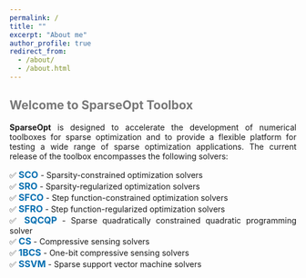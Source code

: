 ```yaml
---
permalink: /
title: ""
excerpt: "About me"
author_profile: true
redirect_from: 
  - /about/
  - /about.html
---
```


<style>
a:link {
  text-decoration: none;
}

a:visited {
  text-decoration: none;
}

a:hover {
  text-decoration: underline;
}

a:active {
  text-decoration: underline;
}
</style>

##  <span style="color:#777777"> Welcome to SparseOpt Toolbox </span> 

<div style="text-align:justify">  
<b>SparseOpt</b> is designed to accelerate the development of numerical toolboxes for sparse optimization and to provide a flexible platform for testing a wide range of sparse optimization applications. 
<!--For more information, please refer to <a style="font-size: 16px; font-weight: bold;color:#006DB0" href="" target="_blank">menu-of-SparseOpt</a>. -->
The current release of the toolbox encompasses the following solvers:
</div>

<p style="line-height: 2;"></p>

<div style="text-align:justify"> ✅ <a style="font-size: 16px; font-weight: bold;color:#006DB0" href="https://sparseopt.github.io/SCO/" target="_blank">SCO</a> - Sparsity-constrained optimization solvers</div>
<div style="text-align:justify"> ✅ <a style="font-size: 16px; font-weight: bold;color:#006DB0" href="https://sparseopt.github.io/SRO/" target="_blank">SRO</a> - Sparsity-regularized optimization solvers</div>
<div style="text-align:justify"> ✅ <a style="font-size: 16px; font-weight: bold;color:#006DB0" href="https://sparseopt.github.io/SFCO/" target="_blank">SFCO</a> - Step function-constrained optimization solvers</div>
<div style="text-align:justify"> ✅ <a style="font-size: 16px; font-weight: bold;color:#006DB0" href="https://sparseopt.github.io/SFRO/" target="_blank">SFRO</a> - Step function-regularized optimization solvers</div>
<div style="text-align:justify"> ✅ <a style="font-size: 16px; font-weight: bold;color:#006DB0" href="https://sparseopt.github.io/SQCQP/" target="_blank">SQCQP</a> - Sparse quadratically constrained quadratic programming solver</div>
<div style="text-align:justify"> ✅ <a style="font-size: 16px; font-weight: bold;color:#006DB0" href="https://sparseopt.github.io/CS/" target="_blank">CS</a> - Compressive sensing solvers</div>
<div style="text-align:justify"> ✅ <a style="font-size: 16px; font-weight: bold;color:#006DB0" href="https://sparseopt.github.io/1BCS/" target="_blank">1BCS</a> - One-bit compressive sensing solvers</div>
<div style="text-align:justify"> ✅ <a style="font-size: 16px; font-weight: bold;color:#006DB0" href="https://sparseopt.github.io/SSVM/" target="_blank">SSVM</a> - Sparse support vector machine solvers</div>


<!--
|<span style="color:#ffffff"> Package </span>|<span style="color:#ffffff"> Description </span> &nbsp; &nbsp; &nbsp; &nbsp; &nbsp; &nbsp; &nbsp; &nbsp; &nbsp; &nbsp; &nbsp; &nbsp; &nbsp; &nbsp; &nbsp; &nbsp; &nbsp; &nbsp; &nbsp; &nbsp; &nbsp; &nbsp; |
|:--|:--|
|☑️ <a style="font-size: 16px; font-weight: bold;color:#006DB0" href="https://sparseopt.github.io/SCO/" target="_blank">SCO</a> |- Sparsity-constrained optimization solvers|
|☑️ <a style="font-size: 16px; font-weight: bold;color:#006DB0" href="https://sparseopt.github.io/SRO/" target="_blank">SRO</a> |- Sparsity-regularized optimization solvers|
|☑️ <a style="font-size: 16px; font-weight: bold;color:#006DB0" href="https://sparseopt.github.io/SFCO/" target="_blank">SFCO</a> |- Step function-constrained optimization solvers|
|☑️ <a style="font-size: 16px; font-weight: bold;color:#006DB0" href="https://sparseopt.github.io/SFRO/" target="_blank">SFRO</a> |- Step function-regularized optimization solvers|
|☑️ <a style="font-size: 16px; font-weight: bold;color:#006DB0" href="https://sparseopt.github.io/SQCQP/" target="_blank">SQCQP</a> |- Sparse quadratically constrained quadratic programming solver|
|☑️ <a style="font-size: 16px; font-weight: bold;color:#006DB0" href="https://sparseopt.github.io/CS/" target="_blank">CS</a> |- Compressive sensing solvers|
|☑️ <a style="font-size: 16px; font-weight: bold;color:#006DB0" href="https://sparseopt.github.io/1BCS/" target="_blank">1BCS</a> |- One-bit compressive sensing solver|
|☑️ <a style="font-size: 16px; font-weight: bold;color:#006DB0" href="https://sparseopt.github.io/SSVM/" target="_blank">SSVM</a> |- Sparse support vector machine solvers|

- 🧰 <a style="font-size: 16px; font-weight: bold;color:#006DB0" href="https://sparseopt.github.io/SCO/" target="_blank">SCO</a> - Sparsity-constrained optimization solvers.
- 🧰 <a style="font-size: 16px; font-weight: bold;color:#006DB0" href="https://sparseopt.github.io/SRO/" target="_blank">SRO</a> - Sparsity-regularized optimization solvers.
- 🧰 <a style="font-size: 16px; font-weight: bold;color:#006DB0" href="https://sparseopt.github.io/SFCO/" target="_blank">SFCO</a> - Step function-constrained optimization solvers.
- 🧰 <a style="font-size: 16px; font-weight: bold;color:#006DB0" href="https://sparseopt.github.io/SFRO/" target="_blank">SFRO</a> - Step function-regularized optimization solvers.
- 🧰 <a style="font-size: 16px; font-weight: bold;color:#006DB0" href="https://sparseopt.github.io/SQCQP/" target="_blank">SQCQP</a> - Sparse quadratically constrained quadratic programming solver.
- 🧰 <a style="font-size: 16px; font-weight: bold;color:#006DB0" href="https://sparseopt.github.io/CS/" target="_blank">CS</a> - Compressive sensing solvers.
- 🧰 <a style="font-size: 16px; font-weight: bold;color:#006DB0" href="https://sparseopt.github.io/1BCS/" target="_blank">1BCS</a> - One-bit compressive sensing solver.
- 🧰 <a style="font-size: 16px; font-weight: bold;color:#006DB0" href="https://sparseopt.github.io/SSVM/" target="_blank">SSVM</a> - Sparse support vector machine solvers.

<p style="line-height: 2;"></p>

  <table border="2" width="0.5">
      <tr>
        <td style="width:5%" align="left"> <a style="font-size: 16px; font-weight: bold;color:#006DB0" href="https://sparseopt.github.io/SCO/" target="_blank">SCO</a> </td>
        <td style="width:95%" align="left"> <span style="font-size: 17px"> - Sparsity-constrained optimization solvers </span>  </td> 
      </tr>
      <tr>
        <td style="width:5%" align="left"> <a style="font-size: 16px; font-weight: bold;color:#006DB0" href="https://sparseopt.github.io/SRO/" target="_blank">SRO</a> </td>
        <td style="width:95%" align="left"> <span style="font-size: 17px"> - Sparsity-regularized optimization solvers </span> </td> 
      </tr>
      <tr>
        <td style="width:5%" align="left"> <a style="font-size: 16px; font-weight: bold;color:#006DB0" href="https://sparseopt.github.io/SFCO/" target="_blank">SFCO</a> </td>
        <td style="width:95%" align="left"> <span style="font-size: 17px"> - Step function-constrained optimization solvers </span> </td> 
      </tr>
      <tr>
        <td style="width:5%" align="left"> <a style="font-size: 16px; font-weight: bold;color:#006DB0" href="https://sparseopt.github.io/SFRO/" target="_blank">SFRO</a> </td>
        <td style="width:95%" align="left"> <span style="font-size: 17px"> - Step function-regularized optimization solvers </span> </td> 
       </tr>
       <tr>
        <td style="width:5%" align="left"> <a style="font-size: 16px; font-weight: bold;color:#006DB0" href="https://sparseopt.github.io/SQCQP/" target="_blank">SQCQP</a> </td>
        <td style="width:95%" align="left"> <span style="font-size: 17px"> - Sparse quadratically constrained quadratic programming solver </span> </td> 
      </tr>
      <tr>
        <td style="width:5%" align="left"> <a style="font-size: 16px; font-weight: bold;color:#006DB0" href="https://sparseopt.github.io/CS/" target="_blank">CS</a> </td>
        <td style="width:95%" align="left"> <span style="font-size: 17px"> - Compressive sensing solvers </span> </td> 
      </tr>
      <tr>
        <td style="width:5%" align="left"> <a style="font-size: 16px; font-weight: bold;color:#006DB0" href="https://sparseopt.github.io/1BCS/" target="_blank">1BCS</a> </td>
        <td style="width:95%" align="left"> <span style="font-size: 17px"> - One-bit compressive sensing solver </span> </td> 
      </tr>
      <tr>
        <td style="width:5%" align="left"> <a style="font-size: 16px; font-weight: bold;color:#006DB0" href="https://sparseopt.github.io/SSVM/" target="_blank">SSVM</a> </td>
        <td style="width:95%" align="left"> <span style="font-size: 17px"> - Sparse support vector machine solvers </span> </td> 
      </tr>
      </table> 
    -->  
